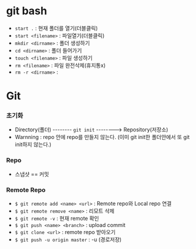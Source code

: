 #	git bash

- `start .`  : 현재 폴더를 열기(더블클릭)
- `start <filename>` : 파일열기(더블클릭)
- `mkdir <dirname>` : 폴더 생성하기
- `cd <dirname>` : 폴더 들어가기
- `touch <filename>` : 파일 생성하기
- `rm <filename>` : 파일 완전삭제(휴지통x)
- `rm -r <dirname>` : 



# Git



### 초기화

- Directory(폴더) -------- `git init` --------> Repository(저장소)
- Warnning : repo 안에 repo를 만들지 않는다. (이미 git init한 폴더안에서 또 git init하지 않는다.)



### Repo

- 스냅샷 == 커밋





### Remote Repo

- `$ git remote add <name> <url>` : Remote repo와 Local repo 연결
- `$ git remote remove <name>` : 리모트 삭제
- `$ git remote -v` : 현재 remote 확인
- `$ git push <name> <branch>` : upload commit
- `$ git clone <url>` : remote repo 받아오기
- `$ git push -u origin master` : -u (경로저장)

